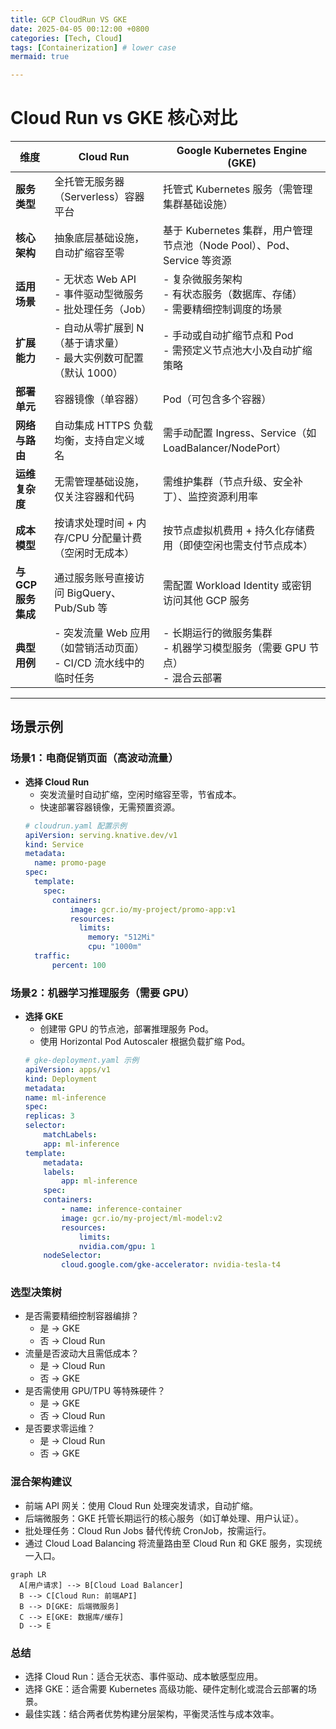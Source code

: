 ```yaml
---
title: GCP CloudRun VS GKE
date: 2025-04-05 00:12:00 +0800
categories: [Tech, Cloud]
tags: [Containerization] # lower case
mermaid: true

---
```

# Cloud Run vs GKE 核心对比

| **维度**               | **Cloud Run**                                                                 | **Google Kubernetes Engine (GKE)**                                          |
|------------------------|-------------------------------------------------------------------------------|-----------------------------------------------------------------------------|
| **服务类型**           | 全托管无服务器（Serverless）容器平台                                          | 托管式 Kubernetes 服务（需管理集群基础设施）                                 |
| **核心架构**           | 抽象底层基础设施，自动扩缩容至零                                              | 基于 Kubernetes 集群，用户管理节点池（Node Pool）、Pod、Service 等资源       |
| **适用场景**           | - 无状态 Web API<br>- 事件驱动型微服务<br>- 批处理任务（Job）                 | - 复杂微服务架构<br>- 有状态服务（数据库、存储）<br>- 需要精细控制调度的场景  |
| **扩展能力**           | - 自动从零扩展到 N（基于请求量）<br>- 最大实例数可配置（默认 1000）            | - 手动或自动扩缩节点和 Pod<br>- 需预定义节点池大小及自动扩缩策略              |
| **部署单元**           | 容器镜像（单容器）                                                            | Pod（可包含多个容器）                                                        |
| **网络与路由**         | 自动集成 HTTPS 负载均衡，支持自定义域名                                        | 需手动配置 Ingress、Service（如 LoadBalancer/NodePort）                      |
| **运维复杂度**         | 无需管理基础设施，仅关注容器和代码                                            | 需维护集群（节点升级、安全补丁）、监控资源利用率                              |
| **成本模型**           | 按请求处理时间 + 内存/CPU 分配量计费（空闲时无成本）                           | 按节点虚拟机费用 + 持久化存储费用（即使空闲也需支付节点成本）                  |
| **与GCP服务集成**      | 通过服务账号直接访问 BigQuery、Pub/Sub 等                                      | 需配置 Workload Identity 或密钥访问其他 GCP 服务                              |
| **典型用例**           | - 突发流量 Web 应用（如营销活动页面）<br>- CI/CD 流水线中的临时任务            | - 长期运行的微服务集群<br>- 机器学习模型服务（需要 GPU 节点）<br>- 混合云部署 |

---

## **场景示例**

### **场景1：电商促销页面（高波动流量）**
- **选择 Cloud Run**  
    - 突发流量时自动扩缩，空闲时缩容至零，节省成本。  
    - 快速部署容器镜像，无需预置资源。  
    ```yaml
    # cloudrun.yaml 配置示例
    apiVersion: serving.knative.dev/v1
    kind: Service
    metadata:
      name: promo-page
    spec:
      template:
        spec:
          containers:
              image: gcr.io/my-project/promo-app:v1
              resources:
                limits:
                  memory: "512Mi"
                  cpu: "1000m"
      traffic:
          percent: 100
    ```
  
### **场景2：机器学习推理服务（需要 GPU）**
- **选择 GKE**
    - 创建带 GPU 的节点池，部署推理服务 Pod。
    - 使用 Horizontal Pod Autoscaler 根据负载扩缩 Pod。
    ```yaml
    # gke-deployment.yaml 示例
    apiVersion: apps/v1
    kind: Deployment
    metadata:
    name: ml-inference
    spec:
    replicas: 3
    selector:
        matchLabels:
        app: ml-inference
    template:
        metadata:
        labels:
            app: ml-inference
        spec:
        containers:
            - name: inference-container
            image: gcr.io/my-project/ml-model:v2
            resources:
                limits:
                nvidia.com/gpu: 1
        nodeSelector:
            cloud.google.com/gke-accelerator: nvidia-tesla-t4
    ```

### 选型决策树
- 是否需要精细控制容器编排？
    - 是 → GKE
    - 否 → Cloud Run
- 流量是否波动大且需低成本？
    - 是 → Cloud Run
    - 否 → GKE
- 是否需使用 GPU/TPU 等特殊硬件？
    - 是 → GKE
    - 否 → Cloud Run
- 是否要求零运维？
    - 是 → Cloud Run
    - 否 → GKE
### 混合架构建议
- 前端 API 网关：使用 Cloud Run 处理突发请求，自动扩缩。
- 后端微服务：GKE 托管长期运行的核心服务（如订单处理、用户认证）。
- 批处理任务：Cloud Run Jobs 替代传统 CronJob，按需运行。
- 通过 Cloud Load Balancing 将流量路由至 Cloud Run 和 GKE 服务，实现统一入口。

```mermaid
graph LR
  A[用户请求] --> B[Cloud Load Balancer]
  B --> C[Cloud Run: 前端API]
  B --> D[GKE: 后端微服务]
  C --> E[GKE: 数据库/缓存]
  D --> E
```
### 总结
- 选择 Cloud Run：适合无状态、事件驱动、成本敏感型应用。
- 选择 GKE：适合需要 Kubernetes 高级功能、硬件定制化或混合云部署的场景。
- 最佳实践：结合两者优势构建分层架构，平衡灵活性与成本效率。
